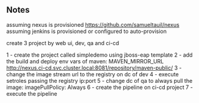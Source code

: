 ## Notes

assuming nexus is provisioned https://github.com/samueltauil/nexus
assuming jenkins is provisioned or configured to auto-provision

create 3 project by web ui, dev, qa and ci-cd

1 - create the project called simpledemo using jboss-eap template
2 - add the build and deploy env vars of maven:
MAVEN_MIRROR_URL http://nexus.ci-cd.svc.cluster.local:8081/repository/maven-public/
3 - change the image stream url to the registry on dc of dev
4 - execute setroles passing the registry ip:port
5 - change dc of qa to always pull the image:
    imagePullPolicy: Always
6 - create the pipeline on ci-cd project
7 - execute the pipeline 
